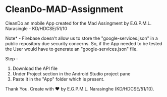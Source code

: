# CleanDo-MAD-Assignment
CleanDo an mobile App created for the Mad Assingment by E.G.P.M.L. Narasingle - KD/HDCSE/51/10

Note* - Firebase doesn't allow us to store the "google-services.json" in a public repository due security concerns. So, if the App needed to be tested the User would have to generate an "google-services.json" file.

Step - 

1. Download the API file
2. Under Project section in the Android Studio project pane
3. Paste it in the "App" folder which is present.

Thank You. Create with ❤️ by E.G.P.M.L. Narasinghe (KD/HDCSE/51/10).
